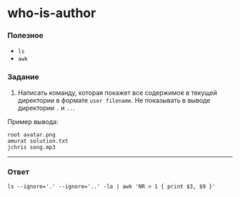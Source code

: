 # who-is-author

### Полезное

- `ls`
- `awk`

### Задание

1. Написать команду, которая покажет все содержимое в текущей директории в формате `user filename`. Не показывать в выводе директории `.` и `..`.

Пример вывода:

```
root avatar.png
amurat solution.txt
jchris song.mp3
```

---

### Ответ

```
ls --ignore='.' --ignore='..' -la | awk 'NR > 1 { print $3, $9 }'
```